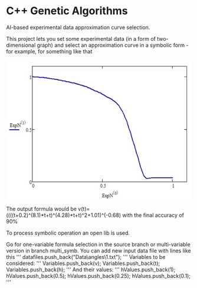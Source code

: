 # C++ Genetic Algorithms
AI-based experimental data approximation curve selection.

This project lets you set some experimental data (in a form of two-dimensional graph) and select an approximation curve in a symbolic form - for example, for something like that

![ExpData](images/expData.jpg)

The output formula would be v(t)=((((t+0.2)^(8.1)*t+t)^(4.28)*t+t)^2+1.01)^(-0.68) with the final accuracy of 90%

To process symbolic operation an open lib is used.

Go for one-variable formula selection in the source branch or multi-variable version in branch multi_symb.
You can add new input data file with lines like this
'''
datafiles.push_back("Data\\angles\\1.txt");
'''
Variables to be considered:
'''
	Variables.push_back(v);
	Variables.push_back(t);
	Variables.push_back(h);
'''
And their values:
'''
	hValues.push_back(1);
	hValues.push_back(0.5);
	hValues.push_back(0.25);
	hValues.push_back(0.1);
'''
